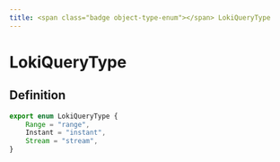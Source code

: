 ```yaml
---
title: <span class="badge object-type-enum"></span> LokiQueryType
---
```

# <span class="badge object-type-enum"></span> LokiQueryType

## Definition

```typescript
export enum LokiQueryType {
	Range = "range",
	Instant = "instant",
	Stream = "stream",
}

```
